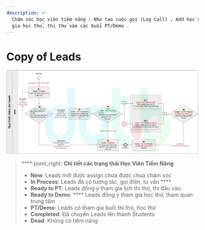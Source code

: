 ```yaml
---
description: >-
  Chăm sóc học viên tiềm năng : Như tạo cuộc gọi (Log Call) , Add học viên tham
  gia học thử, thi thử vào các buổi PT/Demo .
---
```


# Copy of Leads

![Qui trình chăm sóc học viên tiềm năng (Leads)](<../../.gitbook/assets/ChamSocLeadspng (1).png>)

> ****:point\_right: **Chi tiết các trạng thái Học Viên Tiềm Năng**
>
> * **New**: Leads mới được assign chưa được chưa chăm sóc&#x20;
> * **In Process**: Leads đã có tương tác, gọi điện, tư vấn ****&#x20;
> * **Ready to PT**: Leads đồng ý tham gia lịch thi thử, thi đầu vào.&#x20;
> * **Ready to Demo**: **** Leads đồng ý tham gia học thử, tham quan trung tâm&#x20;
> * **PT/Demo**: Leads có tham gia buổi thi thử, học thử&#x20;
> * **Completed**: Đã chuyển Leads lên thành Students&#x20;
> * **Dead**: Không có tiềm năng
